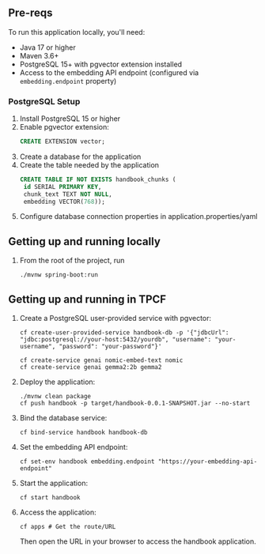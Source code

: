 ## Pre-reqs
To run this application locally, you'll need:

- Java 17 or higher
- Maven 3.6+
- PostgreSQL 15+ with pgvector extension installed
- Access to the embedding API endpoint (configured via `embedding.endpoint` property)

### PostgreSQL Setup

1. Install PostgreSQL 15 or higher
2. Enable pgvector extension:
   ```sql
   CREATE EXTENSION vector;
   ```
3. Create a database for the application
4. Create the table needed by the application
   ```sql
   CREATE TABLE IF NOT EXISTS handbook_chunks (
    id SERIAL PRIMARY KEY,
    chunk_text TEXT NOT NULL,
    embedding VECTOR(768));
   ```
5. Configure database connection properties in application.properties/yaml


## Getting up and running locally
1. From the root of the project, run 
   ```shell
   ./mvnw spring-boot:run
   ```

## Getting up and running in TPCF
1. Create a PostgreSQL user-provided service with pgvector:
   ```shell
   cf create-user-provided-service handbook-db -p '{"jdbcUrl": "jdbc:postgresql://your-host:5432/yourdb", "username": "your-username", "password": "your-password"}'

   cf create-service genai nomic-embed-text nomic
   cf create-service genai gemma2:2b gemma2
   ```

2. Deploy the application:
   ```shell
   ./mvnw clean package
   cf push handbook -p target/handbook-0.0.1-SNAPSHOT.jar --no-start
   ```

3. Bind the database service:
   ```shell
   cf bind-service handbook handbook-db
   ```

4. Set the embedding API endpoint:
   ```shell
   cf set-env handbook embedding.endpoint "https://your-embedding-api-endpoint"
   ```

5. Start the application:
   ```shell
   cf start handbook
   ```

6. Access the application:
   ```shell
   cf apps # Get the route/URL
   ```
   Then open the URL in your browser to access the handbook application.
